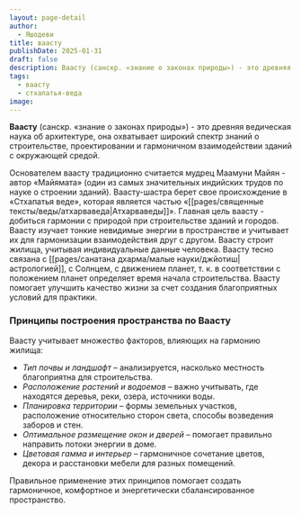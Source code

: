 ```yaml
---
layout: page-detail
author:
  - Яшодеви
title: ваасту
publishDate: 2025-01-31
draft: false
description: Ваасту (санскр. «знание о законах природы») - это древняя ведическая наука об архитектуре, одна из веданг, изошедшая из "Стхапатья-Веды", являющейся частью "Атхарваведы". Она охватывает широкий спектр знаний о строительстве, проектировании и гармоничном взаимодействии зданий с окружающей средой.
tags:
  - ваасту
  - стхапатья-веда
image:
---
```

**Ваасту** (санскр. «знание о законах природы») - это древняя ведическая наука об архитектуре, она охватывает широкий спектр знаний о строительстве, проектировании и гармоничном взаимодействии зданий с окружающей средой.

Основателем ваасту традиционно считается мудрец Маамуни Майян - автор «Майямата» (один из самых значительных индийских трудов по науке о строении зданий). Ваасту-шастра берет свое происхождение в «Стхапатья веде», которая является частью «[[pages/священные тексты/веды/атхарваведа|Атхарваведы]]». Главная цель ваасту - добиться гармонии с природой при строительстве зданий и городов. Ваасту изучает тонкие невидимые энергии в пространстве и учитывает их для гармонизации взаимодействия друг с другом. Ваасту строит жилища, учитывая индивидуальные данные человека. Ваасту тесно связана с [[pages/санатана дхарма/малые науки/джйотиш|астрологией]], с Солнцем, с движением планет, т. к. в соответствии с положением планет определяет время начала строительства. Ваасту помогает улучшить качество жизни за счет создания благоприятных условий для практики.

### Принципы построения пространства по Ваасту

Ваасту учитывает множество факторов, влияющих на гармонию жилища:

- *Тип почвы и ландшафт* – анализируется, насколько местность благоприятна для строительства.
- *Расположение растений и водоемов* – важно учитывать, где находятся деревья, реки, озера, источники воды.
- *Планировка территории* – формы земельных участков, расположение относительно сторон света, способы возведения заборов и стен.
- *Оптимальное размещение окон и дверей* – помогает правильно направить потоки энергии в доме.
- *Цветовая гамма и интерьер* – гармоничное сочетание цветов, декора и расстановки мебели для разных помещений.

Правильное применение этих принципов помогает создать гармоничное, комфортное и энергетически сбалансированное пространство.